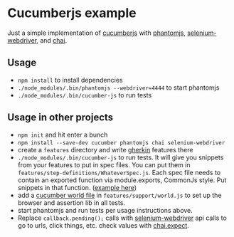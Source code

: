 # Cucumberjs example
Just a simple implementation of [cucumberjs](https://github.com/cucumber/cucumber-js) with [phantomjs](http://phantomjs.org/), [selenium-webdriver](http://www.seleniumhq.org/projects/webdriver/), and [chai](http://chaijs.com/).

## Usage
* `npm install` to install dependencies
* `./node_modules/.bin/phantomjs --webdriver=4444` to start phantomjs
* `./node_modules/.bin/cucumber-js` to run tests

## Usage in other projects
* `npm init` and hit enter a bunch
* `npm install --save-dev cucumber phantomjs chai selenium-webdriver`
* create a `features` directory and write [gherkin](http://docs.behat.org/en/latest/guides/1.gherkin.html) features there
* `./node_modules/.bin/cucumber-js` to run tests. It will give you snippets from your features to put in spec files. You can put them in `features/step-definitions/WhateverSpec.js`. Each spec file needs to contain an exported function via module.exports, CommonJs style. Put snippets in that function. ([example here](https://github.com/mikedfunk/cucumberjs-example/blob/master/features/step-definitions/GoogleTitleTestSpec.js))
* add a [cucumber world file](https://github.com/mikedfunk/cucumberjs-example/blob/master/features/support/world.js) in `features/support/world.js` to set up the browser and assertion lib in all tests.
* start phantomjs and run tests per usage instructions above.
* Replace  `callback.pending();` calls with [selenium-webdriver](http://www.seleniumhq.org/docs/03_webdriver.jsp) api calls to go to urls, click things, etc. check values with [chai.expect](http://chaijs.com/api/bdd/).
